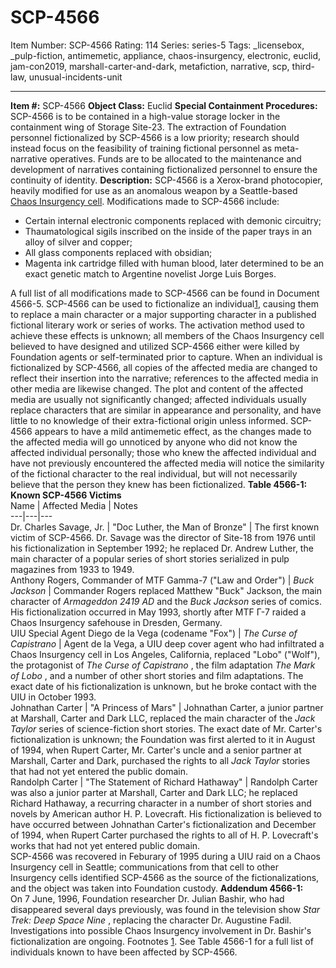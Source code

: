 # SCP-4566
Item Number: SCP-4566
Rating: 114
Series: series-5
Tags: _licensebox, _pulp-fiction, antimemetic, appliance, chaos-insurgency, electronic, euclid, jam-con2019, marshall-carter-and-dark, metafiction, narrative, scp, third-law, unusual-incidents-unit

---

**Item #:** SCP-4566
**Object Class:** Euclid
**Special Containment Procedures:** SCP-4566 is to be contained in a high-value storage locker in the containment wing of Storage Site-23. The extraction of Foundation personnel fictionalized by SCP-4566 is a low priority; research should instead focus on the feasibility of training fictional personnel as meta-narrative operatives. Funds are to be allocated to the maintenance and development of narratives containing fictionalized personnel to ensure the continuity of identity.
**Description:** SCP-4566 is a Xerox-brand photocopier, heavily modified for use as an anomalous weapon by a Seattle-based [Chaos Insurgency cell](/barrels-of-prose). Modifications made to SCP-4566 include:
  * Certain internal electronic components replaced with demonic circuitry;
  * Thaumatological sigils inscribed on the inside of the paper trays in an alloy of silver and copper;
  * All glass components replaced with obsidian;
  * Magenta ink cartridge filled with human blood, later determined to be an exact genetic match to Argentine novelist Jorge Luis Borges.

A full list of all modifications made to SCP-4566 can be found in Document 4566-5.
SCP-4566 can be used to fictionalize an individual[1](javascript:;), causing them to replace a main character or a major supporting character in a published fictional literary work or series of works. The activation method used to achieve these effects is unknown; all members of the Chaos Insurgency cell believed to have designed and utilized SCP-4566 either were killed by Foundation agents or self-terminated prior to capture.
When an individual is fictionalized by SCP-4566, all copies of the affected media are changed to reflect their insertion into the narrative; references to the affected media in other media are likewise changed. The plot and content of the affected media are usually not significantly changed; affected individuals usually replace characters that are similar in appearance and personality, and have little to no knowledge of their extra-fictional origin unless informed. SCP-4566 appears to have a mild antimemetic effect, as the changes made to the affected media will go unnoticed by anyone who did not know the affected individual personally; those who knew the affected individual and have not previously encountered the affected media will notice the similarity of the fictional character to the real individual, but will not necessarily believe that the person they knew has been fictionalized.
**Table 4566-1: Known SCP-4566 Victims**  
Name | Affected Media | Notes  
---|---|---  
Dr. Charles Savage, Jr. | "Doc Luther, the Man of Bronze" | The first known victim of SCP-4566. Dr. Savage was the director of Site-18 from 1976 until his fictionalization in September 1992; he replaced Dr. Andrew Luther, the main character of a popular series of short stories serialized in pulp magazines from 1933 to 1949.  
Anthony Rogers, Commander of MTF Gamma-7 ("Law and Order") | _Buck Jackson_ | Commander Rogers replaced Matthew "Buck" Jackson, the main character of _Armageddon 2419 AD_ and the _Buck Jackson_ series of comics. His fictionalization occurred in May 1993, shortly after MTF Γ-7 raided a Chaos Insurgency safehouse in Dresden, Germany.  
UIU Special Agent Diego de la Vega (codename "Fox") | _The Curse of Capistrano_ | Agent de la Vega, a UIU deep cover agent who had infiltrated a Chaos Insurgency cell in Los Angeles, California, replaced "Lobo" ("Wolf"), the protagonist of _The Curse of Capistrano_ , the film adaptation _The Mark of Lobo_ , and a number of other short stories and film adaptations. The exact date of his fictionalization is unknown, but he broke contact with the UIU in October 1993.  
Johnathan Carter | "A Princess of Mars" | Johnathan Carter, a junior partner at Marshall, Carter and Dark LLC, replaced the main character of the _Jack Taylor_ series of science-fiction short stories. The exact date of Mr. Carter's fictionalization is unknown; the Foundation was first alerted to it in August of 1994, when Rupert Carter, Mr. Carter's uncle and a senior partner at Marshall, Carter and Dark, purchased the rights to all _Jack Taylor_ stories that had not yet entered the public domain.  
Randolph Carter | "The Statement of Richard Hathaway" | Randolph Carter was also a junior parter at Marshall, Carter and Dark LLC; he replaced Richard Hathaway, a recurring character in a number of short stories and novels by American author H. P. Lovecraft. His fictionalization is believed to have occurred between Johnathan Carter's fictionalization and December of 1994, when Rupert Carter purchased the rights to all of H. P. Lovecraft's works that had not yet entered public domain.  
SCP-4566 was recovered in Feburary of 1995 during a UIU raid on a Chaos Insurgency cell in Seattle; communications from that cell to other Insurgency cells identified SCP-4566 as the source of the fictionalizations, and the object was taken into Foundation custody.
**Addendum 4566-1:**  
On 7 June, 1996, Foundation researcher Dr. Julian Bashir, who had disappeared several days previously, was found in the television show _Star Trek: Deep Space Nine_ , replacing the character Dr. Augustine Fadil. Investigations into possible Chaos Insurgency involvement in Dr. Bashir's fictionalization are ongoing.
Footnotes
[1](javascript:;). See Table 4566-1 for a full list of individuals known to have been affected by SCP-4566.